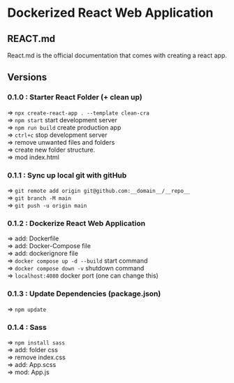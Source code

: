 # Dockerized React Web Application

## REACT.md

React.md is the official documentation that comes with creating a react app.

## Versions

### 0.1.0 : Starter React Folder (+ clean up)

=> `npx create-react-app . --template clean-cra`  
=> `npm start` start development server  
=> `npm run build` create production app  
=> `ctrl+c` stop development server  
=> remove unwanted files and folders  
=> create new folder structure.  
=> mod index.html

### 0.1.1 : Sync up local git with gitHub

=> `git remote add origin git@github.com:__domain__/__repo__`  
=> `git branch -M main`  
=> `git push -u origin main`

### 0.1.2 : Dockerize React Web Application

=> add: Dockerfile  
=> add: Docker-Compose file  
=> add: dockerignore file  
=> `docker compose up -d --build` start command  
=> `docker compose down -v` shutdown command  
=> `localhost:4080` docker port (one can change this)

### 0.1.3 : Update Dependencies (package.json)

=> `npm update`

### 0.1.4 : Sass

=> `npm install sass`  
=> add: folder css  
=> remove index.css  
=> add: App.scss  
=> mod: App.js
